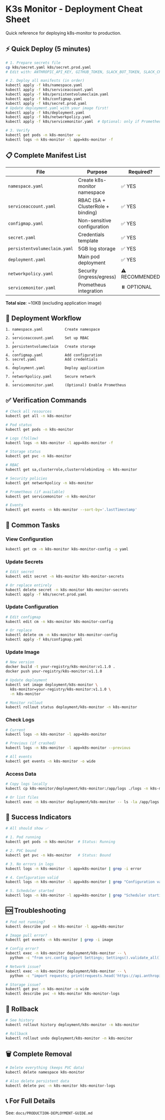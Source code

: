 # K3s Monitor - Deployment Cheat Sheet

Quick reference for deploying k8s-monitor to production.

## ⚡ Quick Deploy (5 minutes)

```bash
# 1. Prepare secrets file
cp k8s/secret.yaml k8s/secret.prod.yaml
# Edit with: ANTHROPIC_API_KEY, GITHUB_TOKEN, SLACK_BOT_TOKEN, SLACK_CHANNEL

# 2. Deploy all manifests (in order)
kubectl apply -f k8s/namespace.yaml
kubectl apply -f k8s/serviceaccount.yaml
kubectl apply -f k8s/persistentvolumeclaim.yaml
kubectl apply -f k8s/configmap.yaml
kubectl apply -f k8s/secret.prod.yaml
# Update deployment.yaml with your image first!
kubectl apply -f k8s/deployment.yaml
kubectl apply -f k8s/networkpolicy.yaml
kubectl apply -f k8s/servicemonitor.yaml  # Optional: only if Prometheus Operator

# 3. Verify
kubectl get pods -n k8s-monitor -w
kubectl logs -n k8s-monitor -l app=k8s-monitor -f
```

## 📋 Complete Manifest List

| File | Purpose | Required? | Size |
|------|---------|-----------|------|
| `namespace.yaml` | Create k8s-monitor namespace | ✅ YES | 108B |
| `serviceaccount.yaml` | RBAC (SA + ClusterRole + binding) | ✅ YES | 1.4KB |
| `configmap.yaml` | Non-sensitive configuration | ✅ YES | 870B |
| `secret.yaml` | Credentials template | ✅ YES | 632B |
| `persistentvolumeclaim.yaml` | 5GB log storage | ✅ YES | 411B |
| `deployment.yaml` | Main pod deployment | ✅ YES | 3.5KB |
| `networkpolicy.yaml` | Security (ingress/egress) | ⚠️ RECOMMENDED | 2.0KB |
| `servicemonitor.yaml` | Prometheus integration | ⏸️ OPTIONAL | 1.5KB |

**Total size**: ~10KB (excluding application image)

## 🚀 Deployment Workflow

```
1. namespace.yaml          Create namespace
   ↓
2. serviceaccount.yaml     Set up RBAC
   ↓
3. persistentvolumeclaim   Create storage
   ↓
4. configmap.yaml          Add configuration
5. secret.yaml             Add credentials
   ↓
6. deployment.yaml         Deploy application
   ↓
7. networkpolicy.yaml      Secure network
   ↓
8. servicemonitor.yaml     (Optional) Enable Prometheus
```

## ✅ Verification Commands

```bash
# Check all resources
kubectl get all -n k8s-monitor

# Pod status
kubectl get pods -n k8s-monitor

# Logs (follow)
kubectl logs -n k8s-monitor -l app=k8s-monitor -f

# Storage status
kubectl get pvc -n k8s-monitor

# RBAC
kubectl get sa,clusterrole,clusterrolebinding -n k8s-monitor

# Security policies
kubectl get networkpolicy -n k8s-monitor

# Prometheus (if available)
kubectl get servicemonitor -n k8s-monitor

# Events
kubectl get events -n k8s-monitor --sort-by='.lastTimestamp'
```

## 🔧 Common Tasks

### View Configuration
```bash
kubectl get cm -n k8s-monitor k8s-monitor-config -o yaml
```

### Update Secrets
```bash
# Edit secret
kubectl edit secret -n k8s-monitor k8s-monitor-secrets

# Or replace entirely
kubectl delete secret -n k8s-monitor k8s-monitor-secrets
kubectl apply -f k8s/secret.prod.yaml
```

### Update Configuration
```bash
# Edit configmap
kubectl edit cm -n k8s-monitor k8s-monitor-config

# Or replace
kubectl delete cm -n k8s-monitor k8s-monitor-config
kubectl apply -f k8s/configmap.yaml
```

### Update Image
```bash
# New version
docker build -t your-registry/k8s-monitor:v1.1.0 .
docker push your-registry/k8s-monitor:v1.1.0

# Update deployment
kubectl set image deployment/k8s-monitor \
  k8s-monitor=your-registry/k8s-monitor:v1.1.0 \
  -n k8s-monitor

# Monitor rollout
kubectl rollout status deployment/k8s-monitor -n k8s-monitor
```

### Check Logs
```bash
# Current
kubectl logs -n k8s-monitor -l app=k8s-monitor

# Previous (if crashed)
kubectl logs -n k8s-monitor -l app=k8s-monitor --previous

# All events
kubectl get events -n k8s-monitor -o wide
```

### Access Data
```bash
# Copy logs locally
kubectl cp k8s-monitor/deployment/k8s-monitor:/app/logs ./logs -n k8s-monitor

# Or list files
kubectl exec -n k8s-monitor deployment/k8s-monitor -- ls -la /app/logs
```

## 🎯 Success Indicators

```bash
# All should show ✅

# 1. Pod running
kubectl get pods -n k8s-monitor  # Status: Running

# 2. PVC bound
kubectl get pvc -n k8s-monitor   # Status: Bound

# 3. No errors in logs
kubectl logs -n k8s-monitor -l app=k8s-monitor | grep -i error

# 4. Configuration valid
kubectl logs -n k8s-monitor -l app=k8s-monitor | grep "Configuration valid"

# 5. Scheduler started
kubectl logs -n k8s-monitor -l app=k8s-monitor | grep "Scheduler starting"
```

## 🆘 Troubleshooting

```bash
# Pod not running?
kubectl describe pod -n k8s-monitor -l app=k8s-monitor

# Image pull error?
kubectl get events -n k8s-monitor | grep -i image

# Config error?
kubectl exec -n k8s-monitor deployment/k8s-monitor -- \
  python -c "from src.config import Settings; Settings().validate_all()"

# Network issue?
kubectl exec -n k8s-monitor deployment/k8s-monitor -- \
  python -c "import requests; print(requests.head('https://api.anthropic.com'))"

# Storage issue?
kubectl get pvc -n k8s-monitor -o wide
kubectl describe pvc -n k8s-monitor k8s-monitor-logs
```

## 🔄 Rollback

```bash
# See history
kubectl rollout history deployment/k8s-monitor -n k8s-monitor

# Rollback
kubectl rollout undo deployment/k8s-monitor -n k8s-monitor
```

## 🗑️ Complete Removal

```bash
# Delete everything (keeps PVC data)
kubectl delete namespace k8s-monitor

# Also delete persistent data
kubectl delete pvc -n k8s-monitor k8s-monitor-logs
```

## 📞 For Full Details

See: `docs/PRODUCTION-DEPLOYMENT-GUIDE.md`
